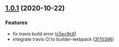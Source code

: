 ## [1.0.1](https://github.com/tjcchen/builder-webpack/compare/3f7039638df6033fc69945cacad97d7461a52b01...v1.0.1) (2020-10-22)


### Features

* fix travis build error ([c5ec9c6](https://github.com/tjcchen/builder-webpack/commit/c5ec9c680a3b4a554c497a04949dc959088d3cc7))
* integrate travis CI to builder-webpack ([3f70396](https://github.com/tjcchen/builder-webpack/commit/3f7039638df6033fc69945cacad97d7461a52b01))



